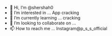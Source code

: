 - 👋 Hi, I’m @shershah0
- 👀 I’m interested in ... App cracking
- 🌱 I’m currently learning ... cracking
- 💞️ I’m looking to collaborate on ...
- 📫 How to reach me ... Instagram@p_s_s_official

<!---
shershah0/shershah0 is a ✨ special ✨ repository because its `README.md` (this file) appears on your GitHub profile.
You can click the Preview link to take a look at your changes.
--->
